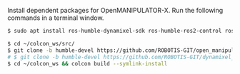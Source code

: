 
Install dependent packages for OpenMANIPULATOR-X. Run the following commands in a terminal window.


```bash
$ sudo apt install ros-humble-dynamixel-sdk ros-humble-ros2-control ros-humble-ros2-controllers ros-humble-gripper-controllers ros-humble-moveit* ros-humble-hardware-interface ros-humble-xacro ros-humble-position-controllers ros-humble-joint-state-broadcaster ros-humble-joint-trajectory-controller ros-humble-controller-manager ros-humble-warehouse-* ros-humble-gazebo-ros2-control 
```

```bash
$ cd ~/colcon_ws/src/
$ git clone -b humble-devel https://github.com/ROBOTIS-GIT/open_manipulator.git
# $ git clone -b humble-devel https://github.com/ROBOTIS-GIT/dynamixel_hardware_interface.git
$ cd ~/colcon_ws && colcon build --symlink-install
```
